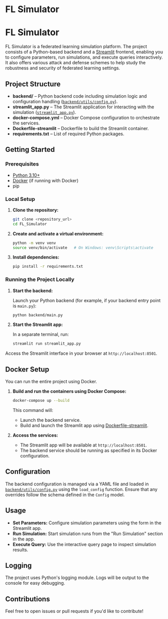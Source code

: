 # FL Simulator

# FL Simulator

FL Simulator is a federated learning simulation platform. The project consists of a Python-based backend and a [Streamlit](https://streamlit.io) frontend, enabling you to configure parameters, run simulations, and execute queries interactively. It also offers various attack and defense schemes to help study the robustness and security of federated learning settings.

## Project Structure

- **backend/** – Python backend code including simulation logic and configuration handling ([`backend/utils/config.py`](c:\Users\39340\FL_Simulator\backend\utils\config.py)).
- **streamlit_app.py** – The Streamlit application for interacting with the simulation ([`streamlit_app.py`](c:\Users\39340\FL_Simulator\streamlit_app.py)).
- **docker-compose.yml** – Docker Compose configuration to orchestrate the services.
- **Dockerfile-streamlit** – Dockerfile to build the Streamlit container.
- **requirements.txt** – List of required Python packages.

## Getting Started

### Prerequisites

- [Python 3.10+](https://www.python.org/downloads/)
- [Docker](https://docs.docker.com/get-docker/) (if running with Docker)
- pip

### Local Setup

1. **Clone the repository:**

   ```sh
   git clone <repository_url>
   cd FL_Simulator
   ```

2. **Create and activate a virtual environment:**

   ```sh
   python -m venv venv
   source venv/bin/activate   # On Windows: venv\Scripts\activate
   ```

3. **Install dependencies:**

   ```sh
   pip install -r requirements.txt
   ```

### Running the Project Locally

1. **Start the backend:**

   Launch your Python backend (for example, if your backend entry point is `main.py`):

   ```sh
   python backend/main.py
   ```

2. **Start the Streamlit app:**

   In a separate terminal, run:

   ```sh
   streamlit run streamlit_app.py
   ```

Access the Streamlit interface in your browser at `http://localhost:8501`.

## Docker Setup

You can run the entire project using Docker.

1. **Build and run the containers using Docker Compose:**

   ```sh
   docker-compose up --build
   ```

   This command will:
   - Launch the backend service.
   - Build and launch the Streamlit app using [Dockerfile-streamlit](Dockerfile-streamlit).

2. **Access the services:**

   - The Streamlit app will be available at `http://localhost:8501`.
   - The backend service should be running as specified in its Docker configuration.

## Configuration

The backend configuration is managed via a YAML file and loaded in [`backend/utils/config.py`](c:\Users\39340\FL_Simulator\backend\utils\config.py) using the `load_config` function. Ensure that any overrides follow the schema defined in the `Config` model.

## Usage

- **Set Parameters:** Configure simulation parameters using the form in the Streamlit app.
- **Run Simulation:** Start simulation runs from the "Run Simulation" section in the app.
- **Execute Query:** Use the interactive query page to inspect simulation results.

## Logging

The project uses Python's logging module. Logs will be output to the console for easy debugging.


## Contributions

Feel free to open issues or pull requests if you'd like to contribute!
